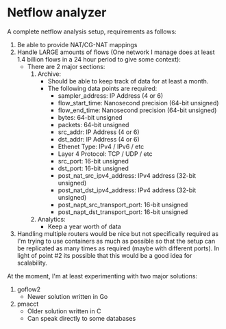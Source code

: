 # Netflow analyzer

A complete netflow analysis setup, requirements as follows:

1. Be able to provide NAT/CG-NAT mappings
2. Handle LARGE amounts of flows (One network I manage does at least 1.4 billion flows in a 24 hour period to give some context):
    * There are 2 major sections:
        1. Archive:
            * Should be able to keep track of data for at least a month.
            * The following data points are required:
                * sampler_address: IP Address (4 or 6)
                * flow_start_time: Nanosecond precision (64-bit unsigned)
                * flow_end_time:   Nanosecond precision (64-bit unsigned)
                * bytes:   64-bit unsigned
                * packets: 64-bit unsigned
                * src_addr: IP Address (4 or 6)
                * dst_addr: IP Address (4 or 6)
                * Ethenet Type: IPv4 / IPv6 / etc
                * Layer 4 Protocol: TCP / UDP / etc
                * src_port: 16-bit unsigned
                * dst_port: 16-bit unsigned
                * post_nat_src_ipv4_address: IPv4 address (32-bit unsigned)
                * post_nat_dst_ipv4_address: IPv4 address (32-bit unsigned)
                * post_napt_src_transport_port: 16-bit unsigned
                * post_napt_dst_transport_port: 16-bit unsigned
        2. Analytics:
            * Keep a year worth of data
3. Handling multiple routers would be nice but not specifically required as I'm trying to use containers as much as possible so that the setup can be replicated as many times as required (maybe with different ports). In light of point #2 its possible that this would be a good idea for scalability.

At the moment, I'm at least experimenting with two major solutions:
1. goflow2
    * Newer solution written in Go
2. pmacct
    * Older solution written in C
    * Can speak directly to some databases
